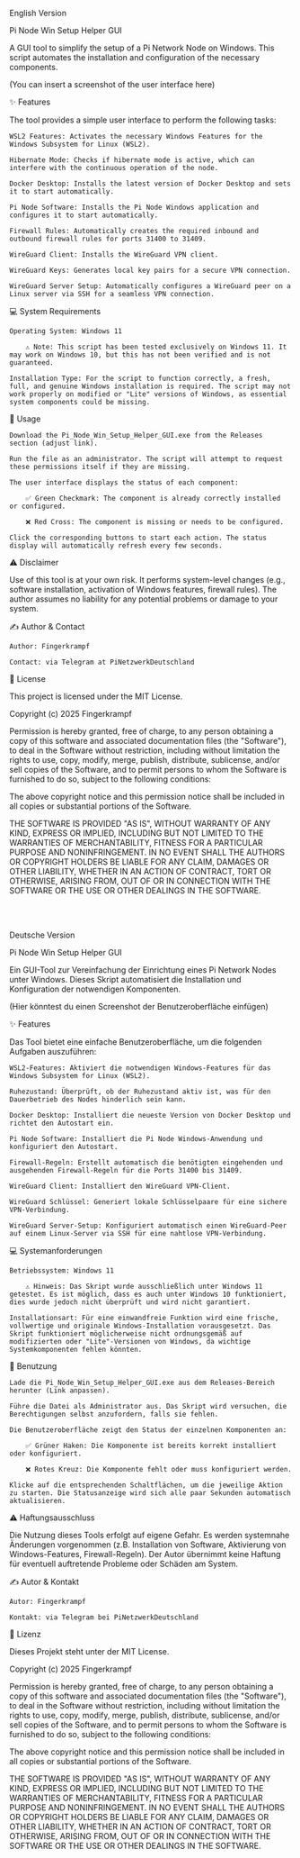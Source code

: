English Version

Pi Node Win Setup Helper GUI

A GUI tool to simplify the setup of a Pi Network Node on Windows. This script automates the installation and configuration of the necessary components.

(You can insert a screenshot of the user interface here)

✨ Features

The tool provides a simple user interface to perform the following tasks:

    WSL2 Features: Activates the necessary Windows Features for the Windows Subsystem for Linux (WSL2).

    Hibernate Mode: Checks if hibernate mode is active, which can interfere with the continuous operation of the node.

    Docker Desktop: Installs the latest version of Docker Desktop and sets it to start automatically.

    Pi Node Software: Installs the Pi Node Windows application and configures it to start automatically.

    Firewall Rules: Automatically creates the required inbound and outbound firewall rules for ports 31400 to 31409.

    WireGuard Client: Installs the WireGuard VPN client.

    WireGuard Keys: Generates local key pairs for a secure VPN connection.

    WireGuard Server Setup: Automatically configures a WireGuard peer on a Linux server via SSH for a seamless VPN connection.

💻 System Requirements

    Operating System: Windows 11

        ⚠️ Note: This script has been tested exclusively on Windows 11. It may work on Windows 10, but this has not been verified and is not guaranteed.

    Installation Type: For the script to function correctly, a fresh, full, and genuine Windows installation is required. The script may not work properly on modified or "Lite" versions of Windows, as essential system components could be missing.

🚀 Usage

    Download the Pi_Node_Win_Setup_Helper_GUI.exe from the Releases section (adjust link).

    Run the file as an administrator. The script will attempt to request these permissions itself if they are missing.

    The user interface displays the status of each component:

        ✅ Green Checkmark: The component is already correctly installed or configured.

        ❌ Red Cross: The component is missing or needs to be configured.

    Click the corresponding buttons to start each action. The status display will automatically refresh every few seconds.

⚠️ Disclaimer

Use of this tool is at your own risk. It performs system-level changes (e.g., software installation, activation of Windows features, firewall rules). The author assumes no liability for any potential problems or damage to your system.

✍️ Author & Contact

    Author: Fingerkrampf

    Contact: via Telegram at PiNetzwerkDeutschland

📜 License

This project is licensed under the MIT License.

Copyright (c) 2025 Fingerkrampf

Permission is hereby granted, free of charge, to any person obtaining a copy of this software and associated documentation files (the "Software"), to deal in the Software without restriction, including without limitation the rights to use, copy, modify, merge, publish, distribute, sublicense, and/or sell copies of the Software, and to permit persons to whom the Software is furnished to do so, subject to the following conditions:

The above copyright notice and this permission notice shall be included in all copies or substantial portions of the Software.

THE SOFTWARE IS PROVIDED "AS IS", WITHOUT WARRANTY OF ANY KIND, EXPRESS OR IMPLIED, INCLUDING BUT NOT LIMITED TO THE WARRANTIES OF MERCHANTABILITY, FITNESS FOR A PARTICULAR PURPOSE AND NONINFRINGEMENT. IN NO EVENT SHALL THE AUTHORS OR COPYRIGHT HOLDERS BE LIABLE FOR ANY CLAIM, DAMAGES OR OTHER LIABILITY, WHETHER IN AN ACTION OF CONTRACT, TORT OR OTHERWISE, ARISING FROM, OUT OF OR IN CONNECTION WITH THE SOFTWARE OR THE USE OR OTHER DEALINGS IN THE SOFTWARE.

<br><br>

Deutsche Version

Pi Node Win Setup Helper GUI

Ein GUI-Tool zur Vereinfachung der Einrichtung eines Pi Network Nodes unter Windows. Dieses Skript automatisiert die Installation und Konfiguration der notwendigen Komponenten.

(Hier könntest du einen Screenshot der Benutzeroberfläche einfügen)

✨ Features

Das Tool bietet eine einfache Benutzeroberfläche, um die folgenden Aufgaben auszuführen:

    WSL2-Features: Aktiviert die notwendigen Windows-Features für das Windows Subsystem for Linux (WSL2).

    Ruhezustand: Überprüft, ob der Ruhezustand aktiv ist, was für den Dauerbetrieb des Nodes hinderlich sein kann.

    Docker Desktop: Installiert die neueste Version von Docker Desktop und richtet den Autostart ein.

    Pi Node Software: Installiert die Pi Node Windows-Anwendung und konfiguriert den Autostart.

    Firewall-Regeln: Erstellt automatisch die benötigten eingehenden und ausgehenden Firewall-Regeln für die Ports 31400 bis 31409.

    WireGuard Client: Installiert den WireGuard VPN-Client.

    WireGuard Schlüssel: Generiert lokale Schlüsselpaare für eine sichere VPN-Verbindung.

    WireGuard Server-Setup: Konfiguriert automatisch einen WireGuard-Peer auf einem Linux-Server via SSH für eine nahtlose VPN-Verbindung.

💻 Systemanforderungen

    Betriebssystem: Windows 11

        ⚠️ Hinweis: Das Skript wurde ausschließlich unter Windows 11 getestet. Es ist möglich, dass es auch unter Windows 10 funktioniert, dies wurde jedoch nicht überprüft und wird nicht garantiert.

    Installationsart: Für eine einwandfreie Funktion wird eine frische, vollwertige und originale Windows-Installation vorausgesetzt. Das Skript funktioniert möglicherweise nicht ordnungsgemäß auf modifizierten oder "Lite"-Versionen von Windows, da wichtige Systemkomponenten fehlen könnten.

🚀 Benutzung

    Lade die Pi_Node_Win_Setup_Helper_GUI.exe aus dem Releases-Bereich herunter (Link anpassen).

    Führe die Datei als Administrator aus. Das Skript wird versuchen, die Berechtigungen selbst anzufordern, falls sie fehlen.

    Die Benutzeroberfläche zeigt den Status der einzelnen Komponenten an:

        ✅ Grüner Haken: Die Komponente ist bereits korrekt installiert oder konfiguriert.

        ❌ Rotes Kreuz: Die Komponente fehlt oder muss konfiguriert werden.

    Klicke auf die entsprechenden Schaltflächen, um die jeweilige Aktion zu starten. Die Statusanzeige wird sich alle paar Sekunden automatisch aktualisieren.

⚠️ Haftungsausschluss

Die Nutzung dieses Tools erfolgt auf eigene Gefahr. Es werden systemnahe Änderungen vorgenommen (z.B. Installation von Software, Aktivierung von Windows-Features, Firewall-Regeln). Der Autor übernimmt keine Haftung für eventuell auftretende Probleme oder Schäden am System.

✍️ Autor & Kontakt

    Autor: Fingerkrampf

    Kontakt: via Telegram bei PiNetzwerkDeutschland

📜 Lizenz

Dieses Projekt steht unter der MIT License.

Copyright (c) 2025 Fingerkrampf

Permission is hereby granted, free of charge, to any person obtaining a copy of this software and associated documentation files (the "Software"), to deal in the Software without restriction, including without limitation the rights to use, copy, modify, merge, publish, distribute, sublicense, and/or sell copies of the Software, and to permit persons to whom the Software is furnished to do so, subject to the following conditions:

The above copyright notice and this permission notice shall be included in all copies or substantial portions of the Software.

THE SOFTWARE IS PROVIDED "AS IS", WITHOUT WARRANTY OF ANY KIND, EXPRESS OR IMPLIED, INCLUDING BUT NOT LIMITED TO THE WARRANTIES OF MERCHANTABILITY, FITNESS FOR A PARTICULAR PURPOSE AND NONINFRINGEMENT. IN NO EVENT SHALL THE AUTHORS OR COPYRIGHT HOLDERS BE LIABLE FOR ANY CLAIM, DAMAGES OR OTHER LIABILITY, WHETHER IN AN ACTION OF CONTRACT, TORT OR OTHERWISE, ARISING FROM, OUT OF OR IN CONNECTION WITH THE SOFTWARE OR THE USE OR OTHER DEALINGS IN THE SOFTWARE.
